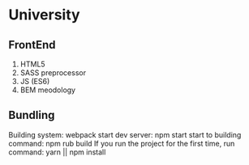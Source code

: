 # University

## FrontEnd

  1. HTML5
  2. SASS preprocessor
  3. JS (ES6)
  4. BEM meodology

## Bundling

  Building system: webpack
  start dev server: npm start
  start to building command: npm rub build
  If you run the project for the first time, run command: yarn || npm install

